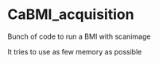 # CaBMI_acquisition
Bunch of code to run a BMI with scanimage 

It tries to use as few memory as possible
